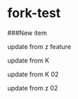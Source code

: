 # fork-test


###New item 


update from z feature

update from K

update from K 02

update from z 02

